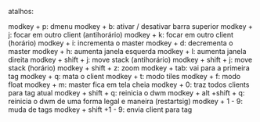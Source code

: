 atalhos:

modkey + p: dmenu
modkey + b: ativar / desativar barra superior
modkey + j: focar em outro client (antihorário)
modkey + k: focar em outro client (horário)
modkey + i: incrementa o master 
modkey + d: decrementa o master 
modkey + h: aumenta janela esquerda
modkey + l: aumenta janela direita
modkey + shift + j: move stack (antihorário)
modkey + shift + j: move stack (horário)
modkey + shift + z: zoom
modkey + tab: vai para a primeira tag
modkey + q: mata o client
modkey + t: modo tiles
modkey + f: modo float 
modkey + m: master fica em tela cheia
modkey + 0: traz todos clients para tag atual
modkey + shift + q: reinicia o dwm
modkey + alt +shift + q: reinicia o dwm de uma forma legal e maneira (restartsig)
modkey + 1 - 9: muda de tags
modkey + shift +1 - 9: envia client para tag
